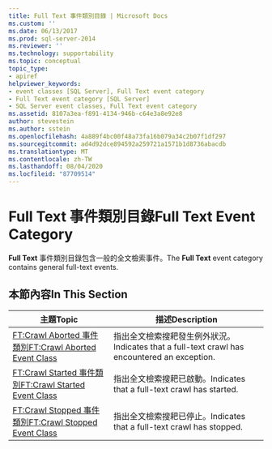 ```yaml
---
title: Full Text 事件類別目錄 | Microsoft Docs
ms.custom: ''
ms.date: 06/13/2017
ms.prod: sql-server-2014
ms.reviewer: ''
ms.technology: supportability
ms.topic: conceptual
topic_type:
- apiref
helpviewer_keywords:
- event classes [SQL Server], Full Text event category
- Full Text event category [SQL Server]
- SQL Server event classes, Full Text event category
ms.assetid: 8107a3ea-f891-4134-946b-c64e3a8e92e8
author: stevestein
ms.author: sstein
ms.openlocfilehash: 4a889f4bc00f48a73fa16b079a34c2b07f1df297
ms.sourcegitcommit: ad4d92dce894592a259721a1571b1d8736abacdb
ms.translationtype: MT
ms.contentlocale: zh-TW
ms.lasthandoff: 08/04/2020
ms.locfileid: "87709514"
---
```

# <a name="full-text-event-category"></a><span data-ttu-id="488eb-102">Full Text 事件類別目錄</span><span class="sxs-lookup"><span data-stu-id="488eb-102">Full Text Event Category</span></span>
  <span data-ttu-id="488eb-103">**Full Text** 事件類別目錄包含一般的全文檢索事件。</span><span class="sxs-lookup"><span data-stu-id="488eb-103">The **Full Text** event category contains general full-text events.</span></span>  
  
## <a name="in-this-section"></a><span data-ttu-id="488eb-104">本節內容</span><span class="sxs-lookup"><span data-stu-id="488eb-104">In This Section</span></span>  
  
|<span data-ttu-id="488eb-105">主題</span><span class="sxs-lookup"><span data-stu-id="488eb-105">Topic</span></span>|<span data-ttu-id="488eb-106">描述</span><span class="sxs-lookup"><span data-stu-id="488eb-106">Description</span></span>|  
|-----------|-----------------|  
|[<span data-ttu-id="488eb-107">FT:Crawl Aborted 事件類別</span><span class="sxs-lookup"><span data-stu-id="488eb-107">FT:Crawl Aborted Event Class</span></span>](ft-crawl-aborted-event-class.md)|<span data-ttu-id="488eb-108">指出全文檢索搜耙發生例外狀況。</span><span class="sxs-lookup"><span data-stu-id="488eb-108">Indicates that a full-text crawl has encountered an exception.</span></span>|  
|[<span data-ttu-id="488eb-109">FT:Crawl Started 事件類別</span><span class="sxs-lookup"><span data-stu-id="488eb-109">FT:Crawl Started Event Class</span></span>](ft-crawl-started-event-class.md)|<span data-ttu-id="488eb-110">指出全文檢索搜耙已啟動。</span><span class="sxs-lookup"><span data-stu-id="488eb-110">Indicates that a full-text crawl has started.</span></span>|  
|[<span data-ttu-id="488eb-111">FT:Crawl Stopped 事件類別</span><span class="sxs-lookup"><span data-stu-id="488eb-111">FT:Crawl Stopped Event Class</span></span>](ft-crawl-stopped-event-class.md)|<span data-ttu-id="488eb-112">指出全文檢索搜耙已停止。</span><span class="sxs-lookup"><span data-stu-id="488eb-112">Indicates that a full-text crawl has stopped.</span></span>|  
  
  
